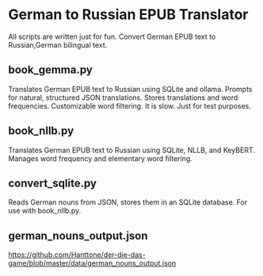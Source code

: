 # German to Russian EPUB Translator
All scripts are written just for fun. Convert German EPUB text to Russian,German bilingual text.

## book_gemma.py
Translates German EPUB text to Russian using SQLite and ollama. Prompts for natural, structured JSON translations. Stores translations and word frequencies. Customizable word filtering. It is slow. Just for test purposes.

## book_nllb.py
Translates German EPUB text to Russian using SQLite, NLLB, and KeyBERT. Manages word frequency and elementary word filtering.

## convert_sqlite.py
Reads German nouns from JSON, stores them in an SQLite database. For use with book_nllb.py.

## german_nouns_output.json
https://github.com/Hanttone/der-die-das-game/blob/master/data/german_nouns_output.json
